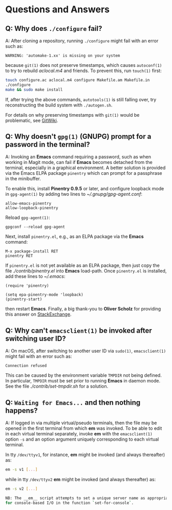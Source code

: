 # Questions and Answers

## Q: Why does `./configure` fail?
A: After cloning a repository, running `./configure` might fail with
an error such as:

```
WARNING: 'automake-1.xx' is missing on your system
```

because `git(1)` does not preserve timestamps, which causes
`autoconf(1)` to try to rebuild _aclocal.m4_ and friends. To prevent
this, run `touch(1)` first:

```bash
touch configure.ac aclocal.m4 configure Makefile.am Makefile.in
./configure
make && sudo make install
```

If, after trying the above commands, `autotools(1)` is still falling over,
try reconstructing the build system with `./autogen.sh`.

For details on why preserving timestamps with `git(1)` would be
problematic, see
[GitWiki](https://git.wiki.kernel.org/index.php/Git_FAQ#Why_isn.27t_Git_preserving_modification_time_on_files.3F).

## Q: Why doesn't `gpg(1)` (GNUPG) prompt for a password in the terminal?
A: Invoking an __Emacs__ command requiring a password, such as when
working in Magit mode, can fail if __Emacs__ becomes detached from the
terminal, especially in a graphical environment. A better solution is
provided via the Emacs ELPA package `pinentry` which can prompt for a
passphrase in the minibuffer.

To enable this, install __Pinentry 0.9.5__ or later, and configure
loopback mode in `gpg-agent(1)` by adding two lines to
_~/.gnupg/gpg-agent.conf_:

```
allow-emacs-pinentry
allow-loopback-pinentry
 ```

   Reload `gpg-agent(1)`:

```
gpgconf --reload gpg-agent
```

   Next, install `pinentry.el`, e.g., as an ELPA package via the
   __Emacs__ command:

```
M-x package-install RET
pinentry RET
```

If `pinentry.el` is not yet available as an ELPA package, then just
copy the file _./contrib/pinentry.el_ into __Emacs__ load-path. Once
`pinentry.el` is installed, add these lines to _~/.emacs_:

```
(require 'pinentry)

(setq epa-pinentry-mode 'loopback)
(pinentry-start)
```

then restart __Emacs__. Finally, a big thank-you to __Oliver Scholz__
for providing this answer on
[StackExchange](https://emacs.stackexchange.com/questions/32881/enabling-minibuffer-pinentry-with-emacs-25-and-gnupg-2-1-on-ubuntu-xenial).

## Q: Why can't `emacsclient(1)` be invoked after switching user ID?
A: On macOS, after switching to another user ID via `sudo(1)`,
`emacsclient(1)` might fail with an error such as:

```
Connection refused
```

This can be caused by the environment variable `TMPDIR` not being
defined. In particular, `TMPDIR` must be set prior to running
__Emacs__ in daemon mode. See the file _./contrib/set-tmpdir.sh_ for a
solution.

## Q: `Waiting for Emacs...` and then nothing happens?
A: If logged in via multiple virtual/pseudo terminals, then the file may be
opened in the first terminal from which __em__ was invoked. To be able
to edit in each virtual terminal separately, invoke __em__ with the
`emacsclient(1)` option `-s` and an option argument uniquely
corresponding to each virtual terminal.

In tty `/dev/ttyv1`, for instance, __em__ might be invoked (and
always thereafter) as:
```bash
em -s v1 [...]
```

while in tty `/dev/ttyv2` __em__ might be invoked (and always
thereafter) as:
```bash
em -s v2 [...]

NB: The __em__ script attempts to set a unique server name as appropriate
for console-based I/O in the function `set-for-console`.

